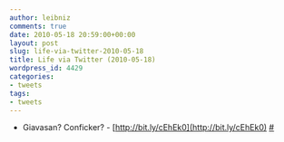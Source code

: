 ```yaml
---
author: leibniz
comments: true
date: 2010-05-18 20:59:00+00:00
layout: post
slug: life-via-twitter-2010-05-18
title: Life via Twitter (2010-05-18)
wordpress_id: 4429
categories:
- tweets
tags:
- tweets
---
```



	
  * Giavasan? Conficker? - [http://bit.ly/cEhEk0](http://bit.ly/cEhEk0) [#](http://twitter.com/leibniz/statuses/14246331646)


